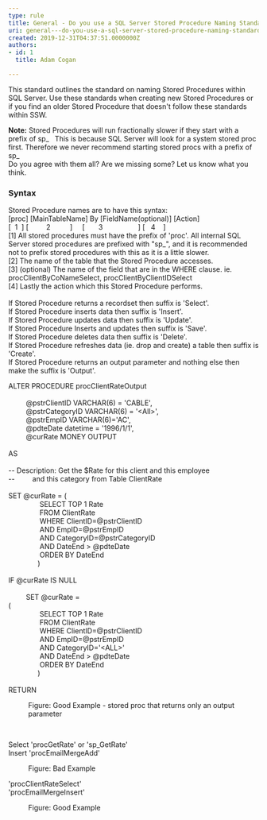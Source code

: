```yaml
---
type: rule
title: General - Do you use a SQL Server Stored Procedure Naming Standard?
uri: general---do-you-use-a-sql-server-stored-procedure-naming-standard
created: 2019-12-31T04:37:51.0000000Z
authors:
- id: 1
  title: Adam Cogan

---
```




<span class='intro'> ​This standard outlines the standard on naming Stored Procedures within SQL Server. Use these standards when creating new Stored Procedures or if you find an older Stored Procedure that doesn't follow these standards within SSW.​<br> </span>

<p>​<strong>Note&#58;</strong> Stored Procedures will run fractionally slower if they start with a prefix of sp_&#160; &#160;This is because SQL Server will look for a system stored proc first. Therefore we never recommend starting stored procs with a prefix of sp_<br>Do you agree with them all? Are we missing some? Let us know what you think.<br></p><h3 class="ssw15-rteElement-H3">Syntax</h3><p>Stored Procedure names are to have this syntax&#58;<br>[proc] [MainTableName] By [FieldName(optional)] [Action]<br>[&#160; 1&#160; ] [&#160; &#160; &#160; &#160; &#160;2&#160; &#160; &#160; &#160; &#160; ]&#160; &#160; &#160;[&#160; &#160; &#160; &#160;3&#160; &#160; &#160; &#160; &#160; &#160; &#160; &#160; &#160; ] [&#160; &#160;4&#160; &#160; ]<br>[1] All stored procedures must have the prefix of 'proc'. All internal SQL Server stored procedures are prefixed with &quot;sp_&quot;, and it is recommended not to prefix stored procedures with this as it is a little slower.<br>[2] The name of the table that the Stored Procedure accesses.<br>[3] (optional) The name of the field that are in the WHERE clause. ie. procClientByCoNameSelect, procClientByClientIDSelect<br>[4] Lastly the action which this Stored Procedure performs.<br><br>If Stored Procedure returns a recordset then suffix is 'Select'.<br>If Stored Procedure inserts data then suffix is 'Insert'.<br>If Stored Procedure updates data then suffix is 'Update'.<br>If Stored Procedure Inserts and updates then suffix is 'Save'.<br>If Stored Procedure deletes data then suffix is 'Delete'.<br>If Stored Procedure refreshes data (ie. drop and create) a table then suffix is 'Create'.<br>If Stored Procedure returns an output parameter and nothing else then make the suffix is 'Output'.</p><p class="ssw15-rteElement-CodeArea">​ALTER PROCEDURE procClientRateOutput<br><br>&#160; &#160; &#160; &#160; &#160;@pstrClientID VARCHAR(6) = 'CABLE',<br>&#160; &#160; &#160; &#160; &#160;@pstrCategoryID VARCHAR(6) = '&lt;All&gt;',<br>&#160; &#160; &#160; &#160; &#160;@pstrEmpID VARCHAR(6)='AC',<br>&#160; &#160; &#160; &#160; &#160;@pdteDate datetime = '1996/1/1',<br>&#160; &#160; &#160; &#160; &#160;@curRate MONEY OUTPUT<br><br>AS<br><br>-- Description&#58; Get the $Rate for this client and this employee<br>--&#160; &#160; &#160; &#160; &#160;and this category from Table ClientRate<br><br>SET @curRate = (<br>&#160; &#160; &#160; &#160; &#160; &#160; &#160; &#160; SELECT TOP 1 Rate<br>&#160; &#160; &#160; &#160; &#160; &#160; &#160; &#160; FROM ClientRate<br>&#160; &#160; &#160; &#160; &#160; &#160; &#160; &#160; WHERE ClientID=@pstrClientID<br>&#160; &#160; &#160; &#160; &#160; &#160; &#160; &#160; AND EmpID=@pstrEmpID<br>&#160; &#160; &#160; &#160; &#160; &#160; &#160; &#160; AND CategoryID=@pstrCategoryID<br>&#160; &#160; &#160; &#160; &#160; &#160; &#160; &#160; AND DateEnd &gt; @pdteDate<br>&#160; &#160; &#160; &#160; &#160; &#160; &#160; &#160; ORDER BY DateEnd<br>&#160; &#160; &#160; &#160; &#160; &#160; &#160; &#160;)<br><br>IF @curRate IS NULL<br><br>&#160; &#160; &#160; &#160; &#160;SET @curRate =<br>(<br>&#160; &#160; &#160; &#160; &#160; &#160; &#160; &#160; SELECT TOP 1 Rate<br>&#160; &#160; &#160; &#160; &#160; &#160; &#160; &#160; FROM ClientRate<br>&#160; &#160; &#160; &#160; &#160; &#160; &#160; &#160; WHERE ClientID=@pstrClientID<br>&#160; &#160; &#160; &#160; &#160; &#160; &#160; &#160; AND EmpID=@pstrEmpID<br>&#160; &#160; &#160; &#160; &#160; &#160; &#160; &#160; AND CategoryID='&lt;ALL&gt;'<br>&#160; &#160; &#160; &#160; &#160; &#160; &#160; &#160; AND DateEnd &gt; @pdteDate<br>&#160; &#160; &#160; &#160; &#160; &#160; &#160; &#160; ORDER BY DateEnd<br>&#160; &#160; &#160; &#160; &#160; &#160; &#160; &#160;)<br><br>RETURN<br></p><dd class="ssw15-rteElement-FigureGood">​Figure&#58; Good Example - stored proc that returns only an output parameter<br></dd><p class="ssw15-rteElement-P">​​<br></p><p class="greyBox">​​​Select 'procGetRate' or 'sp_GetRate'<br>Insert 'procEmailMergeAdd'</p><dd class="ssw15-rteElement-FigureBad">​​​Figure&#58; Bad Example<br></dd><p class="greyBox">'procClientRateSelect'<br>'procEmailMergeInsert'<br></p><dd class="ssw15-rteElement-FigureGood">​​​​​Figure&#58; Good Example<br></dd>


